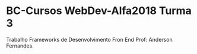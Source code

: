 # BC-Cursos WebDev-Alfa2018 Turma 3

Trabalho Frameworks de Desenvolvimento Fron End
Prof: Anderson Fernandes.
